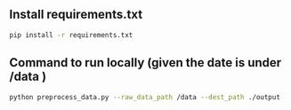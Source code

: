## Install requirements.txt
```bash
pip install -r requirements.txt
```

## Command to run locally (given the date is under /data )
```bash
python preprocess_data.py --raw_data_path /data --dest_path ./output
```

